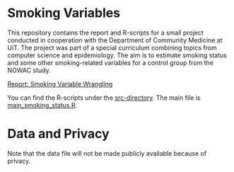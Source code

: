 # Smoking Variables
This repository contains the report and R-scripts for a small project conducted in cooperation with the Department of Community Medicine at UiT. The project was part of a special curriculum combining topics from computer science and epidemiology. The aim is to estimate smoking status and some other smoking-related variables for a control group from the NOWAC study.

[Report: Smoking Variable Wrangling](report/report.pdf)

You can find the R-scripts under the [src-directory](src/). The main file is [main_smoking_status.R](src/main_smoking_status.R).

# Data and Privacy
Note that the data file will not be made publicly available because of privacy.
